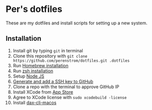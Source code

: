 # Per's dotfiles
These are my dotfiles and install scripts for setting up a new system.

## Installation
1. Install git by typing `git` in terminal
2. Clone this repository with `git clone https://github.com/perenstrom/dotfiles.git .dotfiles`
3. Run [Homebrew installation](/homebrew)
4. Run [zsh installation](/zsh)
5. Setup [Node JS](/nodejs)
6. [Generate and add a SSH key to GitHub](https://docs.github.com/en/github/authenticating-to-github/connecting-to-github-with-ssh/generating-a-new-ssh-key-and-adding-it-to-the-ssh-agent)
7. Clone a repo with the terminal to approve GitHub IP
8. Install XCode from [App Store](https://apps.apple.com/us/app/xcode/id497799835?mt=12)
9. Agree to XCode license with `sudo xcodebuild -license`
10. Install [dax-cli-macos](https://github.com/bontouch/dax-cli-macos)
